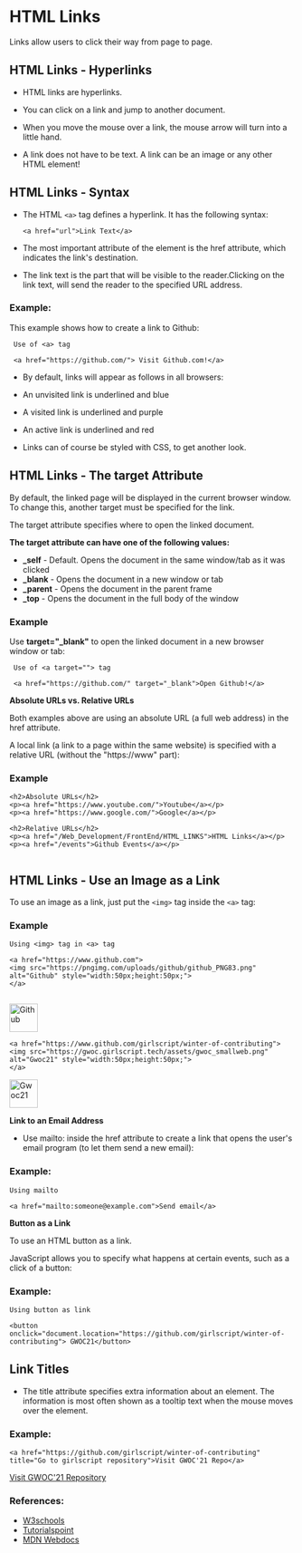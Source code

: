 # HTML Links
 Links allow users to click their way from page to page.

## HTML Links - Hyperlinks
* HTML links are hyperlinks.

* You can click on a link and jump to another document.

* When you move the mouse over a link, the mouse arrow will turn into a little hand.

* A link does not have to be text. A link can be an image or any other HTML element!

## HTML Links - Syntax
* The HTML ```<a>``` tag defines a hyperlink. It has the following syntax:

  ```<a href="url">Link Text</a>```

* The most important attribute of the <a> element is the href attribute, which indicates the link's destination.

* The link text is the part that will be visible to the reader.Clicking on the link text, will send the reader to the specified URL address.


### Example:
  
This example shows how to create a link to Github:

```
 Use of <a> tag
 
 <a href="https://github.com/"> Visit Github.com!</a>
 ```
  
* By default, links will appear as follows in all browsers:

* An unvisited link is underlined and blue
* A visited link is underlined and purple
* An active link is underlined and red
* Links can of course be styled with CSS, to get another look.

## HTML Links - The target Attribute
  
By default, the linked page will be displayed in the current browser window. To change this, another target must be specified for the link.

The target attribute specifies where to open the linked document.

**The target attribute can have one of the following values:**

* **_self** - Default. Opens the document in the same window/tab as it was clicked
* **_blank** - Opens the document in a new window or tab
* **_parent** - Opens the document in the parent frame
* **_top** - Opens the document in the full body of the window
  
### Example
Use **target="_blank"** to open the linked document in a new browser window or tab:

```
 Use of <a target=""> tag 
 
 <a href="https://github.com/" target="_blank">Open Github!</a>
 ```
  
**Absolute URLs vs. Relative URLs**

Both examples above are using an absolute URL (a full web address) in the href attribute.

A local link (a link to a page within the same website) is specified with a relative URL (without the "https://www" part):

### Example
```
<h2>Absolute URLs</h2>
<p><a href="https://www.youtube.com/">Youtube</a></p>
<p><a href="https://www.google.com/">Google</a></p>

<h2>Relative URLs</h2>
<p><a href="/Web_Development/FrontEnd/HTML_LINKS">HTML Links</a></p>
<p><a href="/events">Github Events</a></p>
  
```
## HTML Links - Use an Image as a Link
  
To use an image as a link, just put the ```<img>``` tag inside the ```<a>``` tag:

### Example
```
Using <img> tag in <a> tag
 
<a href="https://www.github.com">
<img src="https://pngimg.com/uploads/github/github_PNG83.png" alt="Github" style="width:50px;height:50px;">
</a>
  
```
<a href="https://www.github.com">
<img src="https://pngimg.com/uploads/github/github_PNG83.png" alt="Github" style="width:50px;height:50px;">
</a>

```
<a href="https://www.github.com/girlscript/winter-of-contributing">
<img src="https://gwoc.girlscript.tech/assets/gwoc_smallweb.png" alt="Gwoc21" style="width:50px;height:50px;">
</a>
```
 
<a href="https://www.github.com/girlscript/winter-of-contributing">
<img src="https://gwoc.girlscript.tech/assets/gwoc_smallweb.png" alt="Gwoc21" style="width:50px;height:50px;">
</a>


**Link to an Email Address**
  
* Use mailto: inside the href attribute to create a link that opens the user's email program (to let them send a new email):

### Example:
``` 
Using mailto
 
<a href="mailto:someone@example.com">Send email</a>
```
**Button as a Link**
  
To use an HTML button as a link.

JavaScript allows you to specify what happens at certain events, such as a click of a button:

### Example:
```
Using button as link
 
<button onclick="document.location="https://github.com/girlscript/winter-of-contributing"> GWOC21</button>
```
  
## Link Titles
  
* The title attribute specifies extra information about an element. The information is most often shown as a tooltip text when the mouse moves over the element.

### Example:
```  
<a href="https://github.com/girlscript/winter-of-contributing" title="Go to girlscript repository">Visit GWOC'21 Repo</a>
```
<a href="https://github.com/girlscript/winter-of-contributing" title="Go to girlscript repository">Visit GWOC'21 Repository</a>
                                                                                                  
### References:
* <a href="https://www.w3schools.com/" title="W3schools">W3schools</a>
* <a href="https://www.tutorialspoint.com/index.htm" title="tutorialspoint">Tutorialspoint</a>
* <a href="https://developer.mozilla.org/en-US/" title="MDN Webdocs">MDN Webdocs</a>

